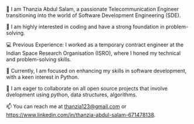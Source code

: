 👋 I am Thanzia Abdul Salam, a passionate Telecommunication Engineer transitioning into the world of Software Development Engineering (SDE).

 👀 I am highly interested in coding and have a strong foundation in problem-solving.
 
 💻 Previous Experience: I worked as a temporary contract engineer at the Indian Space Research Organisation (ISRO), where I honed my technical and problem-solving skills.
 
 🌱 Currently, I am focused on enhancing my skills in software development, with a keen interest in Python.
 
 💞️ I am eager to collaborate on all open source projects that involve dvelopment using python, data structures, algorithms.
 
 📫 You can reach me at thanzia123@gmail.com or https://www.linkedin.com/in/thanzia-abdul-salam-671478138.
 

